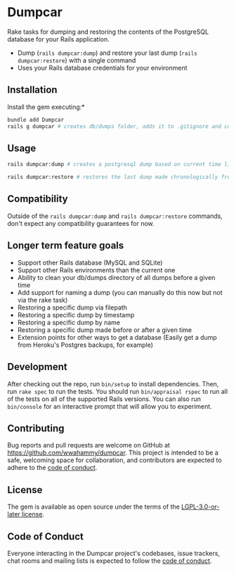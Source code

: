 # Dumpcar

Rake tasks for dumping and restoring the contents of the PostgreSQL database for your Rails application.

* Dump (`rails dumpcar:dump`) and restore your last dump (`rails dumpcar:restore`) with a single command
* Uses your Rails database credentials for your environment

## Installation

Install the gem executing:*

```bash
bundle add Dumpcar
rails g dumpcar # creates db/dumps folder, adds it to .gitignore and commits
```

## Usage

```bash
rails dumpcar:dump # creates a postgresql dump based on current time like db/dumps/20250601022124.dump
```

```bash
rails dumpcar:restore # restores the last dump made chronologically from the db/dumps directory
```

## Compatibility

Outside of the `rails dumpcar:dump` and `rails dumpcar:restore` commands, don't expect any compatibility guarantees for now.

## Longer term feature goals

* Support other Rails database (MySQL and SQLite)
* Support other Rails environments than the current one
* Ability to clean your db/dumps directory of all dumps before a given time
* Add support for naming a dump (you can manually do this now but not via the rake task)
* Restoring a specific dump via filepath
* Restoring a specific dump by timestamp
* Restoring a specific dump by name
* Restoring a specific dump made before or after a given time
* Extension points for other ways to get a database (Easily get a dump from Heroku's Postgres backups, for example)

## Development

After checking out the repo, run `bin/setup` to install dependencies. Then, run `rake spec` to run the tests. You should run `bin/appraisal rspec` to run all of the tests on all of the supported Rails versions. You can also run `bin/console` for an interactive prompt that will allow you to experiment.

## Contributing

Bug reports and pull requests are welcome on GitHub at https://github.com/wwahammy/dumpcar. This project is intended to be a safe, welcoming space for collaboration, and contributors are expected to adhere to the [code of conduct](https://github.com/wwahammy/dumpcar/blob/main/CODE_OF_CONDUCT.md).

## License

The gem is available as open source under the terms of the [LGPL-3.0-or-later license](https://github.com/wwahammy/dumpcar/blob/LICENSE).

## Code of Conduct

Everyone interacting in the Dumpcar project's codebases, issue trackers, chat rooms and mailing lists is expected to follow the [code of conduct](https://github.com/wwahammy/dumpcar/blob/main/CODE_OF_CONDUCT.md).
